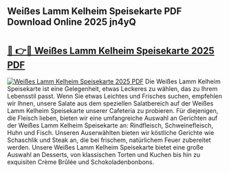 ## Weißes Lamm Kelheim Speisekarte PDF Download Online 2025 jn4yQ

# <h2><a href="http://gc68cme.nevu.top/?p=Wei%c3%9fes+Lamm+Kelheim+Speisekarte">🔗 👉🔴 Weißes Lamm Kelheim Speisekarte 2025 PDF</a></h2>

[![Weißes Lamm Kelheim Speisekarte 2025 PDF](https://i.imgur.com/dBaPXMq.png)](http://gc68cme.nevu.top/?p=Wei%c3%9fes+Lamm+Kelheim+Speisekarte)
Die Weißes Lamm Kelheim Speisekarte ist eine Gelegenheit, etwas Leckeres zu wählen, das zu Ihrem Lebensstil passt. Wenn Sie etwas Leichtes und Frisches suchen, empfehlen wir Ihnen, unsere Salate aus dem speziellen Salatbereich auf der Weißes Lamm Kelheim Speisekarte unserer Cafeteria zu probieren. Für diejenigen, die Fleisch lieben, bieten wir eine umfangreiche Auswahl an Gerichten auf der Weißes Lamm Kelheim Speisekarte an: Rindfleisch, Schweinefleisch, Huhn und Fisch. Unseren Auserwählten bieten wir köstliche Gerichte wie Schaschlik und Steak an, die bei frischem, natürlichem Feuer zubereitet werden. Unsere Weißes Lamm Kelheim Speisekarte bietet eine große Auswahl an Desserts, von klassischen Torten und Kuchen bis hin zu exquisiten Crème Brûlée und Schokoladenbonbons.
